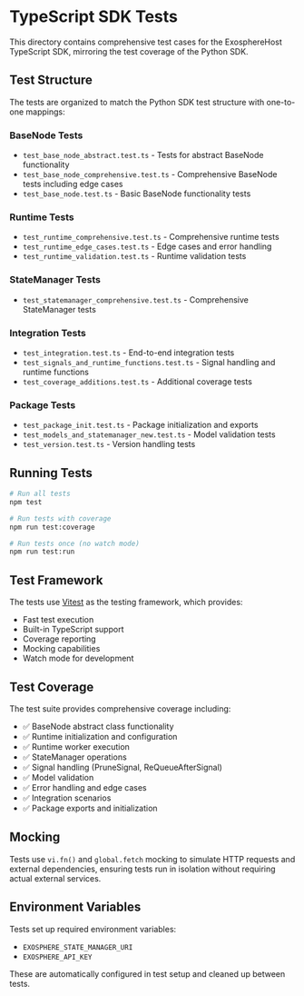 # TypeScript SDK Tests

This directory contains comprehensive test cases for the ExosphereHost TypeScript SDK, mirroring the test coverage of the Python SDK.

## Test Structure

The tests are organized to match the Python SDK test structure with one-to-one mappings:

### BaseNode Tests

- `test_base_node_abstract.test.ts` - Tests for abstract BaseNode functionality
- `test_base_node_comprehensive.test.ts` - Comprehensive BaseNode tests including edge cases
- `test_base_node.test.ts` - Basic BaseNode functionality tests

### Runtime Tests

- `test_runtime_comprehensive.test.ts` - Comprehensive runtime tests
- `test_runtime_edge_cases.test.ts` - Edge cases and error handling
- `test_runtime_validation.test.ts` - Runtime validation tests

### StateManager Tests

- `test_statemanager_comprehensive.test.ts` - Comprehensive StateManager tests

### Integration Tests

- `test_integration.test.ts` - End-to-end integration tests
- `test_signals_and_runtime_functions.test.ts` - Signal handling and runtime functions
- `test_coverage_additions.test.ts` - Additional coverage tests

### Package Tests

- `test_package_init.test.ts` - Package initialization and exports
- `test_models_and_statemanager_new.test.ts` - Model validation tests
- `test_version.test.ts` - Version handling tests

## Running Tests

```bash
# Run all tests
npm test

# Run tests with coverage
npm run test:coverage

# Run tests once (no watch mode)
npm run test:run
```

## Test Framework

The tests use [Vitest](https://vitest.dev/) as the testing framework, which provides:

- Fast test execution
- Built-in TypeScript support
- Coverage reporting
- Mocking capabilities
- Watch mode for development

## Test Coverage

The test suite provides comprehensive coverage including:

- ✅ BaseNode abstract class functionality
- ✅ Runtime initialization and configuration
- ✅ Runtime worker execution
- ✅ StateManager operations
- ✅ Signal handling (PruneSignal, ReQueueAfterSignal)
- ✅ Model validation
- ✅ Error handling and edge cases
- ✅ Integration scenarios
- ✅ Package exports and initialization

## Mocking

Tests use `vi.fn()` and `global.fetch` mocking to simulate HTTP requests and external dependencies, ensuring tests run in isolation without requiring actual external services.

## Environment Variables

Tests set up required environment variables:

- `EXOSPHERE_STATE_MANAGER_URI`
- `EXOSPHERE_API_KEY`

These are automatically configured in test setup and cleaned up between tests.
